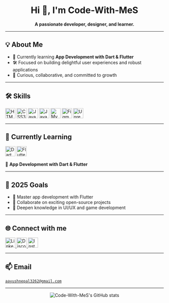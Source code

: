 <h1 align="center">Hi 👋, I'm Code-With-MeS</h1>
<p align="center">
  <b>A passionate developer, designer, and learner.</b>
</p>

---

## 💡 About Me

- 🌱 Currently learning **App Development with Dart & Flutter**
- 🛠️ Focused on building delightful user experiences and robust applications
- 🎯 Curious, collaborative, and committed to growth

---

## 🛠️ Skills

<p align="left">
  <img src="https://cdn.jsdelivr.net/gh/devicons/devicon/icons/html5/html5-original.svg" alt="HTML5" width="32" height="32"/>
  <img src="https://cdn.jsdelivr.net/gh/devicons/devicon/icons/css3/css3-original.svg" alt="CSS3" width="32" height="32"/>
  <img src="https://cdn.jsdelivr.net/gh/devicons/devicon/icons/javascript/javascript-original.svg" alt="JavaScript" width="32" height="32"/>
  <img src="https://cdn.jsdelivr.net/gh/devicons/devicon/icons/java/java-original.svg" alt="Java" width="32" height="32"/>
  <img src="https://cdn.jsdelivr.net/gh/devicons/devicon/icons/mysql/mysql-original.svg" alt="MySQL" width="32" height="32"/>
  <img src="https://cdn.jsdelivr.net/gh/devicons/devicon/icons/figma/figma-original.svg" alt="Figma" width="32" height="32"/>
  <img src="https://cdn.jsdelivr.net/gh/devicons/devicon/icons/unrealengine/unrealengine-original.svg" alt="Unreal Engine" width="32" height="32"/>
</p>

---

## 🚀 Currently Learning

<p align="left">
  <img src="https://cdn.jsdelivr.net/gh/devicons/devicon/icons/dart/dart-original.svg" alt="Dart" width="32" height="32"/>
  <img src="https://cdn.jsdelivr.net/gh/devicons/devicon/icons/flutter/flutter-original.svg" alt="Flutter" width="32" height="32"/>
</p>
<p>
  📱 <b>App Development with Dart & Flutter</b>
</p>

---

## 🎯 2025 Goals

- 🚀 Master app development with Flutter
- 🤝 Collaborate on exciting open-source projects
- 🎨 Deepen knowledge in UI/UX and game development

---

## 🌐 Connect with me

<p align="left">
  <a href="https://www.linkedin.com/in/aayush-nepal-945280263/" target="_blank" title="LinkedIn">
    <img src="https://cdn.jsdelivr.net/gh/devicons/devicon/icons/linkedin/linkedin-original.svg" alt="LinkedIn" width="32" height="32" />
  </a>
  <a href="https://discord.com/channels/@me" target="_blank" title="Discord">
    <img src="https://raw.githubusercontent.com/gauravghongde/social-icons/master/SVG/Color/Discord.svg" alt="Discord" width="32" height="32" />
  </a>
  <a href="https://www.instagram.com/_aayush_nepal/" target="_blank" title="Instagram">
    <img src="https://raw.githubusercontent.com/gauravghongde/social-icons/master/SVG/Color/Instagram.svg" alt="Instagram" width="32" height="32" />
  </a>
</p>

---

## 📫 Email

<a href="mailto:aayushnepal3262@gmail.com"><code>aayushnepal3262@gmail.com</code></a>

---

<p align="center">
  <img src="https://github-readme-stats.vercel.app/api?username=Code-With-MeS&show_icons=true&theme=radical" alt="Code-With-MeS's GitHub stats"/>
</p>
